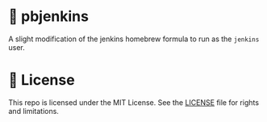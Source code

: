 # 🍻 pbjenkins

A slight modification of the jenkins homebrew formula to run as the `jenkins` user.

# 📄 License

This repo is licensed under the MIT License. See the [LICENSE](LICENSE.md) file for rights and limitations.

